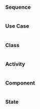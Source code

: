 ### Sequence

```plantuml

```

### Use Case

```plantuml

```

### Class

```plantuml

```

### Activity

```plantuml

```

### Component

```plantuml

```

### State

```plantuml

```
